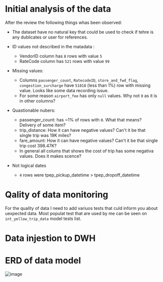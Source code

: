 # Initial analysis of the data

After the review the following things whas been observed:

- The dataset have no natural key that could be used to check if tehre is any dublicates or user for references.

- ID values not described in the matadata :
  - VendorID column has `8` rows with value `5`
  - RateCode column has `521` rows with value `99`

- Missing values:
  - Columns `passenger_count`, `RatecodeID`, `store_and_fwd_flag`,  `congestion_surcharge` have `51018` (less than 1%) row with missing value. Looks like some data recording issue.
  - For some reason  `airport_fee` has only `null` values. Why not `0` as it is in other columns? 

- Quastionable nubers:
  - passenger_count: has ~1% of rows with `0`. What that means? Delivery of some item?
  - trip_distance: How it can have negative values? Can't it be that single trip was 19K miles?
  - fare_amount: How it can have negative values? Can't it be that single trip cost 398.47K?
  - In general all colums that shows the cost of trip has some negativa values. Does it makes scence?

- Not logical dates
  - `4` rows were tpep_pickup_datetime > tpep_dropoff_datetime 


# Qality of data monitoring
For the quality of data I need to add variuos tests that culd inform you about uexpected data. Most populat test that are used by me can be seen on `int_yellow_trip_data` model tests list.

# Data injestion to DWH 


# ERD of data model

![image](https://github.com/DarMato/tcl-data-model/assets/45017292/c12092dc-54e1-4578-ad07-9e87095393ed)


